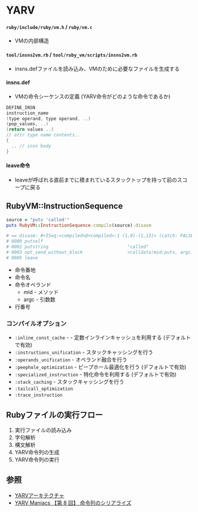 # YARV
#### `ruby/include/ruby/vm.h` / `ruby/vm.c`
- VMの内部構造

#### `tool/insns2vm.rb` / `tool/ruby_vm/scripts/insns2vm.rb`
- insns.defファイルを読み込み、VMのために必要なファイルを生成する

#### insns.def
- VMの命令シーケンスの定義 (YARV命令がどのような命令であるか)

```c
DEFINE_INSN
instruction_name
(type operand, type operand, ..)
(pop_values, ..)
(return values ..)
// attr type name contents..
{
  .. // insn body
}
```

#### leave命令
- leaveが呼ばれる直前までに積まれているスタックトップを持って前のスコープに戻る

## RubyVM::InstructionSequence
```ruby
source = "puts 'called'"
puts RubyVM::InstructionSequence.compile(source).disasm

# == disasm: #<ISeq:<compiled>@<compiled>:1 (1,0)-(1,13)> (catch: FALSE)
# 0000 putself                                                          (   1)[Li]
# 0001 putstring                              "called"
# 0003 opt_send_without_block                 <calldata!mid:puts, argc:1, FCALL|ARGS_SIMPLE>
# 0005 leave
```

- 命令番地
- 命令名
- 命令オペランド
  - mid  - メソッド
  - argc - 引数数
- 行番号

### コンパイルオプション
- `:inline_const_cache` - - 定数インラインキャッシュを利用する (デフォルトで有効)
- `:instructions_unification` - スタックキャッシングを行う
- `:operands_unification` - オペランド融合を行う
- `:peephole_optimization` - ピープホール最適化を行う (デフォルトで有効)
- `:specialized_instruction` - 特化命令を利用する (デフォルトで有効)
- `:stack_caching` - スタックキャッシングを行う
- `:tailcall_optimization`
- `:trace_instruction`

## Rubyファイルの実行フロー
1. 実行ファイルの読み込み
2. 字句解析
3. 構文解析
4. YARV命令列の生成
5. YARV命令列の実行

## 参照
- [YARVアーキテクチャ](http://www.atdot.net/yarv/yarvarch.ja.html)
- [YARV Maniacs 【第 8 回】 命令列のシリアライズ](https://magazine.rubyist.net/articles/0015/0015-YarvManiacs.html)
